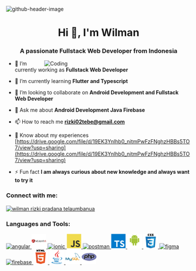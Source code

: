 ![github-header-image](https://github.com/WilmanTb/WilmanTb/assets/148366527/21334eaf-013a-49fc-8219-eaebdac20e6e)
<h1 align="center">Hi 👋, I'm Wilman</h1>
<h3 align="center">A passionate Fullstack Web Developer from Indonesia</h3>
<img align="right" alt="Coding" width="400" src="https://media1.giphy.com/media/H7f5ZGjvKXBaLbBigO/giphy.gif?cid=6c09b952zwzs8ib4k7vno8beeta6gtbalm0yg77620oa5rw9&ep=v1_internal_gif_by_id&rid=giphy.gif&ct=s">

- 🔭 I’m currently working as **Fullstack Web Developer**

- 🌱 I’m currently learning **Flutter and Typescript**

- 👯 I’m looking to collaborate on **Android Development and Fullstack Web Developer**

- 💬 Ask me about **Android Development Java Firebase**

- 📫 How to reach me **rizki02tebe@gmail.com**

- 📄 Know about my experiences [https://drive.google.com/file/d/19EK3Ynlhb0_nitmPwFzFNghzHBBs5TO7/view?usp=sharing](https://drive.google.com/file/d/19EK3Ynlhb0_nitmPwFzFNghzHBBs5TO7/view?usp=sharing)

- ⚡ Fun fact **I am always curious about new knowledge and always want to try it**

<h3 align="left">Connect with me:</h3>
<p align="left">
<a href="https://linkedin.com/in/wilman-rizki-pradana-telaumbanua-b21b27246" target="blank"><img align="center" src="https://raw.githubusercontent.com/rahuldkjain/github-profile-readme-generator/master/src/images/icons/Social/linked-in-alt.svg" alt="wilman rizki pradana telaumbanua" height="30" width="40" /></a>
</p>

<h3 align="left">Languages and Tools:</h3>
<p align="left"> <a href="https://angular.io" target="_blank" rel="noreferrer"> <img src="https://angular.io/assets/images/logos/angular/angular.svg" alt="angular" width="40" height="40"/> </a> <a href="https://angular.io" target="_blank" rel="noreferrer"> <img src="https://raw.githubusercontent.com/devicons/devicon/master/icons/angularjs/angularjs-original-wordmark.svg" alt="angularjs" width="40" height="40"/> </a> <a href="https://ionicframework.com" target="_blank" rel="noreferrer"> <img src="https://upload.wikimedia.org/wikipedia/commons/d/d1/Ionic_Logo.svg" alt="ionic" width="40" height="40"/> </a> <a href="https://developer.mozilla.org/en-US/docs/Web/JavaScript" target="_blank" rel="noreferrer"> <img src="https://raw.githubusercontent.com/devicons/devicon/master/icons/javascript/javascript-original.svg" alt="javascript" width="40" height="40"/> </a> <a href="https://postman.com" target="_blank" rel="noreferrer"> <img src="https://www.vectorlogo.zone/logos/getpostman/getpostman-icon.svg" alt="postman" width="40" height="40"/> </a> <a href="https://www.typescriptlang.org/" target="_blank" rel="noreferrer"> <img src="https://raw.githubusercontent.com/devicons/devicon/master/icons/typescript/typescript-original.svg" alt="typescript" width="40" height="40"/> </a>  <a href="https://developer.android.com" target="_blank" rel="noreferrer"> <img src="https://raw.githubusercontent.com/devicons/devicon/master/icons/android/android-original-wordmark.svg" alt="android" width="40" height="40"/> </a> <a href="https://www.w3schools.com/css/" target="_blank" rel="noreferrer"> <img src="https://raw.githubusercontent.com/devicons/devicon/master/icons/css3/css3-original-wordmark.svg" alt="css3" width="40" height="40"/> </a> <a href="https://www.figma.com/" target="_blank" rel="noreferrer"> <img src="https://www.vectorlogo.zone/logos/figma/figma-icon.svg" alt="figma" width="40" height="40"/> </a> <a href="https://firebase.google.com/" target="_blank" rel="noreferrer"> <img src="https://www.vectorlogo.zone/logos/firebase/firebase-icon.svg" alt="firebase" width="40" height="40"/> </a> <a href="https://www.w3.org/html/" target="_blank" rel="noreferrer"> <img src="https://raw.githubusercontent.com/devicons/devicon/master/icons/html5/html5-original-wordmark.svg" alt="html5" width="40" height="40"/> </a> <a href="https://www.java.com" target="_blank" rel="noreferrer"> <img src="https://raw.githubusercontent.com/devicons/devicon/master/icons/java/java-original.svg" alt="java" width="40" height="40"/> </a> <a href="https://www.mysql.com/" target="_blank" rel="noreferrer"> <img src="https://raw.githubusercontent.com/devicons/devicon/master/icons/mysql/mysql-original-wordmark.svg" alt="mysql" width="40" height="40"/> </a> <a href="https://www.php.net" target="_blank" rel="noreferrer"> <img src="https://raw.githubusercontent.com/devicons/devicon/master/icons/php/php-original.svg" alt="php" width="40" height="40"/> </a> </p>


